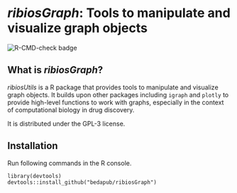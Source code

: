 *ribiosGraph*: Tools to manipulate and visualize graph objects
===

![R-CMD-check badge](https://github.com/bedapub/ribiosGraph/workflows/R-CMD-check/badge.svg)

## What is *ribiosGraph*?

*ribiosUtils* is a R package that provides tools to manipulate and visualize graph objects. It builds upon other packages including `igraph` and `plotly` to provide high-level functions to work with graphs, especially in the context of computational biology in drug discovery.

It is distributed under the GPL-3 license.

## Installation

Run following commands in the R console.

```{R}
library(devtools)
devtools::install_github("bedapub/ribiosGraph")
```
